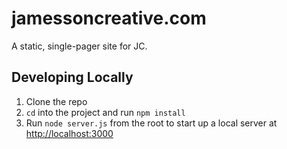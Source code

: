 jamessoncreative.com
====================

A static, single-pager site for JC.

## Developing Locally

1. Clone the repo
2. `cd` into the project and run `npm install`
3. Run `node server.js` from the root to start up a local server at [http://localhost:3000](localhost:3000)
